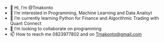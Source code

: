 - 👋 Hi, I’m @Tmakonto
- 👀 I’m interested in Programming, Machine Learning and Data Analsyt
- 🌱 I’m currently learning Python for Finance and Algorithmic Trading with Quant Connect
- 💞️ I’m looking to collaborate on programming
- 📫 How to reach me 0823977802 and on Tmakonto@gmail.com

<!---
Tmakonto/Tmakonto is a ✨ special ✨ repository because its `README.md` (this file) appears on your GitHub profile.
You can click the Preview link to take a look at your changes.
--->
